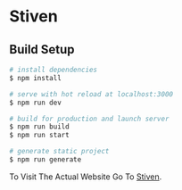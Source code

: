 # Stiven

## Build Setup

```bash
# install dependencies
$ npm install

# serve with hot reload at localhost:3000
$ npm run dev

# build for production and launch server
$ npm run build
$ npm run start

# generate static project
$ npm run generate
```

To Visit The Actual Website Go To [Stiven](https://sad-newton-9a4473.netlify.app/).
